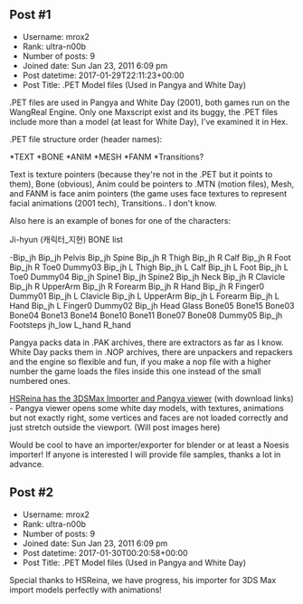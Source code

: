 ## Post #1
- Username: mrox2
- Rank: ultra-n00b
- Number of posts: 9
- Joined date: Sun Jan 23, 2011 6:09 pm
- Post datetime: 2017-01-29T22:11:23+00:00
- Post Title: .PET Model files (Used in Pangya and White Day)

.PET files are used in Pangya and White Day (2001), both games run on the WangReal Engine.
Only one Maxscript exist and its buggy, the .PET files include more than a model (at least for White Day), I've examined it in Hex.

.PET file structure order (header names):

*TEXT
*BONE
*ANIM
*MESH
*FANM
*Transitions?

Text is texture pointers (because they're not in the .PET but it points to them), Bone (obvious), Anim could be pointers to .MTN (motion files), Mesh, and FANM is face anim pointers (the game uses face textures to represent facial animations (2001 tech), Transitions.. I don't know.

Also here is an example of bones for one of the characters:

Ji-hyun (캐릭터_지현) BONE list

-Bip_jh
Bip_jh Pelvis
Bip_jh Spine
Bip_jh R Thigh
Bip_jh R Calf
Bip_jh R Foot
Bip_jh R Toe0
Dummy03
Bip_jh L Thigh
Bip_jh L Calf
Bip_jh L Foot
Bip_jh L Toe0
Dummy04
Bip_jh Spine1
Bip_jh Spine2
Bip_jh Neck
Bip_jh R Clavicle
Bip_jh R UpperArm
Bip_jh R Forearm
Bip_jh R Hand
Bip_jh R Finger0
Dummy01
Bip_jh L Clavicle
Bip_jh L UpperArm
Bip_jh L Forearm
Bip_jh L Hand
Bip_jh L Finger0
Dummy02
Bip_jh Head
Glass
Bone05
Bone15
Bone03
Bone04
Bone13
Bone14
Bone10
Bone11
Bone07
Bone08
Dummy05
Bip_jh Footsteps
jh_low
L_hand
R_hand

Pangya packs data in .PAK archives, there are extractors as far as I know.
White Day packs them in .NOP archives, there are unpackers and repackers and the engine so flexible and fun, if you make a nop file with a higher number the game loads the files inside this one instead of the small numbered ones.

[HSReina has the 3DSMax Importer and Pangya viewer](http://hsreina.shadosoft-tm.com/) (with download links) - Pangya viewer opens some white day models, with textures, animations but not exactly right, some vertices and faces are not loaded correctly and just stretch outside the viewport. (Will post images here)

Would be cool to have an importer/exporter for blender or at least a Noesis importer!
If anyone is interested I will provide file samples, thanks a lot in advance.
## Post #2
- Username: mrox2
- Rank: ultra-n00b
- Number of posts: 9
- Joined date: Sun Jan 23, 2011 6:09 pm
- Post datetime: 2017-01-30T00:20:58+00:00
- Post Title: .PET Model files (Used in Pangya and White Day)

Special thanks to HSReina, we have progress, his importer for 3DS Max import models perfectly with animations!

